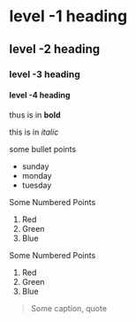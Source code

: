 # level -1 heading

## level -2 heading

### level -3 heading

#### level -4 heading

thus is in **bold**

this is in *italic*

some bullet points
* sunday
* monday
* tuesday

Some Numbered Points
1. Red
2. Green
3. Blue

Some Numbered Points
1. Red
2. Green
3. Blue

   
> Some caption, quote




